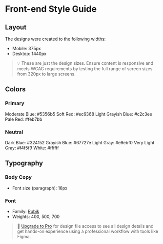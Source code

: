 # Front-end Style Guide

## Layout

The designs were created to the following widths:

- Mobile: 375px
- Desktop: 1440px

> 💡 These are just the design sizes. Ensure content is responsive and meets WCAG requirements by testing the full range of screen sizes from 320px to large screens.

## Colors

### Primary

Moderate Blue: #5356b5
Soft Red: #ec6368
Light Grayish Blue: #c2c3ee
Pale Red: #feb7bb

### Neutral

Dark Blue: #324152
Grayish Blue: #67727e
Light Gray: #e9ebf0
Very Light Gray: #f4f5f9
White: #ffffff

## Typography

### Body Copy

- Font size (paragraph): 16px

### Font

- Family: [Rubik](https://fonts.google.com/specimen/Rubik)
- Weights: 400, 500, 700

> 💎 [Upgrade to Pro](https://www.frontendmentor.io/pro?ref=style-guide) for design file access to see all design details and get hands-on experience using a professional workflow with tools like Figma.
